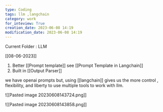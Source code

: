 ```yaml
---
type: Coding  
tags: llm ,langchain
category: work
for_inteview: True
creation_date: 2023-06-08 14:19
modification_date: 2023-06-08 14:19
---
```


  
Current Folder : LLM




[[08-06-2023]]


1. Better [[Prompt template]] see [[Prompt Template in Langchain]]
2. Built in [[Output Parser]]


we have openai prompts but, using [[langchain]] gives us the more control , flexibility, and liberty to use multiple tools to work with llm.

![[Pasted image 20230608143724.png]] 

![[Pasted image 20230608143858.png]]
